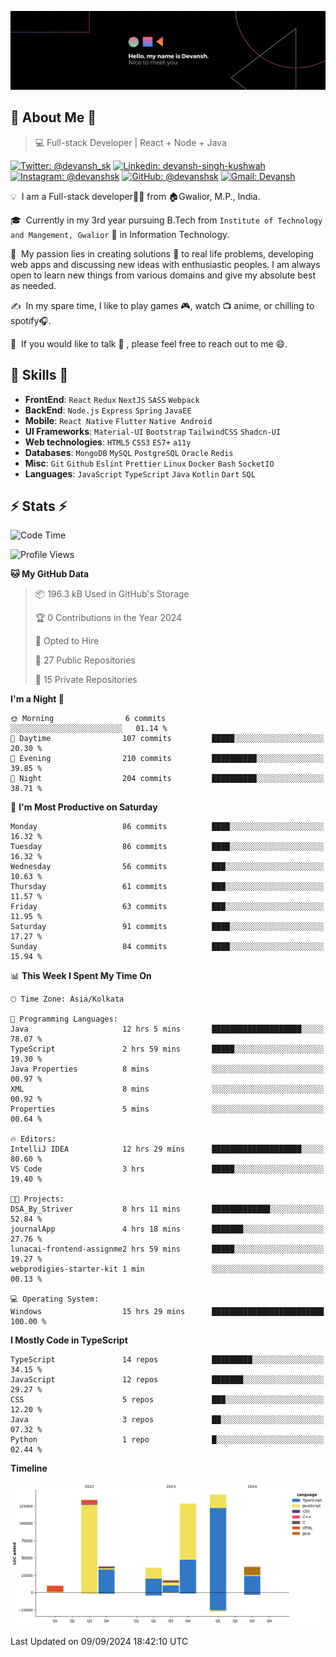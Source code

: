 ![Banner](./Devansh%20Singh%20Banner.png)

## 👋 About Me 👋

> 💻 Full-stack Developer | React + Node + Java

[![Twitter: @devansh_sk](https://img.shields.io/twitter/follow/devansh_sk?style=social)](https://twitter.com/devansh_sk)
[![Linkedin: devansh-singh-kushwah](https://img.shields.io/badge/-Devansh%20Singh%20Kushwah-blue?style=flat-square&logo=Linkedin&logoColor=white&link=https://www.linkedin.com/in/devanshsk/)](https://www.linkedin.com/in/devanshsk/)
[![Instagram: @devanshsk](https://img.shields.io/badge/-devanshsk-E4405F?style=flat-square&logo=instagram&logoColor=white)](https://instagram.com/devanshsk)
[![GitHub: @devanshsk](https://img.shields.io/github/followers/devanshsk?label=follow&style=social)](https://github.com/devanshsk)
[![Gmail: Devansh](https://img.shields.io/badge/Gmail-D14836?style=flat-square&logo=gmail&logoColor=white)](mailto:work.devanshsk@gmail.com)

💡 &nbsp;I am a Full-stack developer🧑‍💻 from 🏠Gwalior, M.P., India.

🎓 &nbsp;Currently in my 3rd year pursuing B.Tech from `Institute of Technology and Mangement, Gwalior` 🏫 in Information Technology.

🌱 &nbsp;My passion lies in creating solutions 🚩 to real life problems, developing web apps and discussing new ideas with enthusiastic peoples.
I am always open to learn new things from various domains and give my absolute best as needed.

✍️ &nbsp;In my spare time, I like to play games 🎮, watch 📺 anime, or chilling to spotify🎧.

💬 &nbsp;If you would like to talk 👋 , please feel free to reach out to me 😄.

##  🎉 Skills  🎉
- **FrontEnd**: `React` `Redux` `NextJS` `SASS` `Webpack`
- **BackEnd**: `Node.js` `Express` `Spring` `JavaEE`
- **Mobile**: `React Native` `Flutter` `Native Android`
- **UI Frameworks**: `Material-UI` `Bootstrap` `TailwindCSS` `Shadcn-UI`
- **Web technologies**: `HTML5` `CSS3` `ES7+` `a11y`
- **Databases**: `MongoDB` `MySQL` `PostgreSQL` `Oracle` `Redis`
- **Misc**: `Git` `Github` `Eslint` `Prettier` `Linux` `Docker` `Bash` `SocketIO`
- **Languages**: `JavaScript` `TypeScript` `Java` `Kotlin` `Dart` `SQL`

## ⚡ Stats ⚡
<!--START_SECTION:waka-->
![Code Time](http://img.shields.io/badge/Code%20Time-242%20hrs%2054%20mins-blue)

![Profile Views](http://img.shields.io/badge/Profile%20Views-8-blue)

**🐱 My GitHub Data** 

> 📦 196.3 kB Used in GitHub's Storage 
 > 
> 🏆 0 Contributions in the Year 2024
 > 
> 💼 Opted to Hire
 > 
> 📜 27 Public Repositories 
 > 
> 🔑 15 Private Repositories 
 > 
**I'm a Night 🦉** 

```text
🌞 Morning                6 commits           ░░░░░░░░░░░░░░░░░░░░░░░░░   01.14 % 
🌆 Daytime                107 commits         █████░░░░░░░░░░░░░░░░░░░░   20.30 % 
🌃 Evening                210 commits         ██████████░░░░░░░░░░░░░░░   39.85 % 
🌙 Night                  204 commits         ██████████░░░░░░░░░░░░░░░   38.71 % 
```
📅 **I'm Most Productive on Saturday** 

```text
Monday                   86 commits          ████░░░░░░░░░░░░░░░░░░░░░   16.32 % 
Tuesday                  86 commits          ████░░░░░░░░░░░░░░░░░░░░░   16.32 % 
Wednesday                56 commits          ███░░░░░░░░░░░░░░░░░░░░░░   10.63 % 
Thursday                 61 commits          ███░░░░░░░░░░░░░░░░░░░░░░   11.57 % 
Friday                   63 commits          ███░░░░░░░░░░░░░░░░░░░░░░   11.95 % 
Saturday                 91 commits          ████░░░░░░░░░░░░░░░░░░░░░   17.27 % 
Sunday                   84 commits          ████░░░░░░░░░░░░░░░░░░░░░   15.94 % 
```


📊 **This Week I Spent My Time On** 

```text
🕑︎ Time Zone: Asia/Kolkata

💬 Programming Languages: 
Java                     12 hrs 5 mins       ████████████████████░░░░░   78.07 % 
TypeScript               2 hrs 59 mins       █████░░░░░░░░░░░░░░░░░░░░   19.30 % 
Java Properties          8 mins              ░░░░░░░░░░░░░░░░░░░░░░░░░   00.97 % 
XML                      8 mins              ░░░░░░░░░░░░░░░░░░░░░░░░░   00.92 % 
Properties               5 mins              ░░░░░░░░░░░░░░░░░░░░░░░░░   00.64 % 

🔥 Editors: 
IntelliJ IDEA            12 hrs 29 mins      ████████████████████░░░░░   80.60 % 
VS Code                  3 hrs               █████░░░░░░░░░░░░░░░░░░░░   19.40 % 

🐱‍💻 Projects: 
DSA_By_Striver           8 hrs 11 mins       █████████████░░░░░░░░░░░░   52.84 % 
journalApp               4 hrs 18 mins       ███████░░░░░░░░░░░░░░░░░░   27.76 % 
lunacai-frontend-assignme2 hrs 59 mins       █████░░░░░░░░░░░░░░░░░░░░   19.27 % 
webprodigies-starter-kit 1 min               ░░░░░░░░░░░░░░░░░░░░░░░░░   00.13 % 

💻 Operating System: 
Windows                  15 hrs 29 mins      █████████████████████████   100.00 % 
```

**I Mostly Code in TypeScript** 

```text
TypeScript               14 repos            █████████░░░░░░░░░░░░░░░░   34.15 % 
JavaScript               12 repos            ███████░░░░░░░░░░░░░░░░░░   29.27 % 
CSS                      5 repos             ███░░░░░░░░░░░░░░░░░░░░░░   12.20 % 
Java                     3 repos             ██░░░░░░░░░░░░░░░░░░░░░░░   07.32 % 
Python                   1 repo              █░░░░░░░░░░░░░░░░░░░░░░░░   02.44 % 
```



**Timeline**

![Lines of Code chart](https://raw.githubusercontent.com/DevanshSK/DevanshSK/main/assets/bar_graph.png)


 Last Updated on 09/09/2024 18:42:10 UTC
<!--END_SECTION:waka-->
